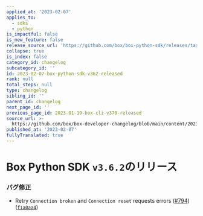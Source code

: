 ```yaml
---
applied_at: '2023-02-07'
applies_to:
  - sdks
  - python
is_impactful: false
is_new_feature: false
release_source_url: 'https://github.com/box/box-python-sdk/releases/tag/v3.6.2'
collapse: true
is_index: false
category_id: changelog
subcategory_id: ''
id: 2023-02-07-box-python-sdk-v362-released
rank: null
total_steps: null
type: changelog
sibling_id: ''
parent_id: changelog
next_page_id: ''
previous_page_id: 2023-01-19-box-cli-v370-released
source_url: >-
  https://github.com/box/box-developer-changelog/blob/main/content/2023/02-07-box-python-sdk-v362-released.md
published_at: '2023-02-07'
fullyTranslated: true
---
```

# Box Python SDK `v3.6.2`のリリース

### バグ修正

* Retry `Connection broken` and `Connection reset` requests errors ([#794][1]) ([`f1a0aa4`][2])

[1]: https://github.com/box/box-python-sdk/issues/794

[2]: https://github.com/box/box-python-sdk/commit/f1a0aa434369f06e80654a9f5c4b796100881aa6
